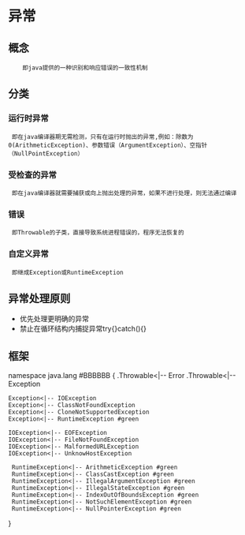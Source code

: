 # 异常

## 概念
        
        即java提供的一种识别和响应错误的一致性机制
## 分类

### 运行时异常
     
     即在java编译器期无需检测，只有在运行时抛出的异常,例如：除数为0(ArithmeticException)、参数错误（ArgumentException）、空指针（NullPointException）
     

### 受检查的异常
     
     即在java编译器就需要捕获或向上抛出处理的异常，如果不进行处理，则无法通过编译

### 错误

     即Throwable的子类，直接导致系统进程错误的，程序无法恢复的

### 自定义异常

     即继成Exception或RuntimeException
     
## 异常处理原则


   * 优先处理更明确的异常
   * 禁止在循环结构内捕捉异常try{}catch(){}
     
   
## 框架


namespace java.lang #BBBBBB {
    .Throwable<|-- Error
    .Throwable<|-- Exception

    Exception<|-- IOException
    Exception<|-- ClassNotFoundException
    Exception<|-- CloneNotSupportedException
    Exception<|-- RuntimeException #green
    
    IOException<|-- EOFException
    IOException<|-- FileNotFoundException
    IOException<|-- MalformedURLException
    IOException<|-- UnknowHostException

     RuntimeException<|-- ArithmeticException #green
     RuntimeException<|-- ClassCastException #green
     RuntimeException<|-- IllegalArgumentException #green
     RuntimeException<|-- IllegalStateException #green
     RuntimeException<|-- IndexOutOfBoundsException #green
     RuntimeException<|-- NotSuchElementException #green
     RuntimeException<|-- NullPointerException #green
}

     
     
     
     
